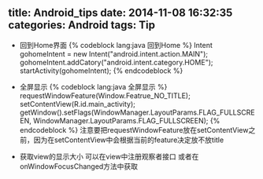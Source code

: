 title: Android_tips
date: 2014-11-08 16:32:35
categories: Android
tags: Tip
---
* 回到Home界面
{% codeblock lang:java 回到Home %}
	Intent gohomeIntent = new Intent("android.intent.action.MAIN");
	gohomeIntent.addCatory("android.intent.category.HOME");
	startActivity(gohomeIntent);
{% endcodeblock %}
	
* 全屏显示
{% codeblock lang:java 全屏显示 %}
	requestWindowFeature(Window.Featrue_NO_TITLE);
	setContentView(R.id.main_activity);
	getWindow().setFlags(WindowManager.LayoutParams.FLAG_FULLSCREEN,
		WindowManager.LayoutParams.FLAG_FULLSCREEN);
{% endcodeblock %}
注意要把requestWindowFeature放在setContentView之前，因为在setContentView中会根据当前的feature决定放不放title

* 获取view的显示大小
可以在view中注册观察者接口
或者在onWindowFocusChanged方法中获取